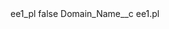 <?xml version="1.0" encoding="UTF-8"?>
<CustomMetadata xmlns="http://soap.sforce.com/2006/04/metadata" xmlns:xsi="http://www.w3.org/2001/XMLSchema-instance" xmlns:xsd="http://www.w3.org/2001/XMLSchema">
    <label>ee1_pl</label>
    <protected>false</protected>
    <values>
        <field>Domain_Name__c</field>
        <value xsi:type="xsd:string">ee1.pl</value>
    </values>
</CustomMetadata>
